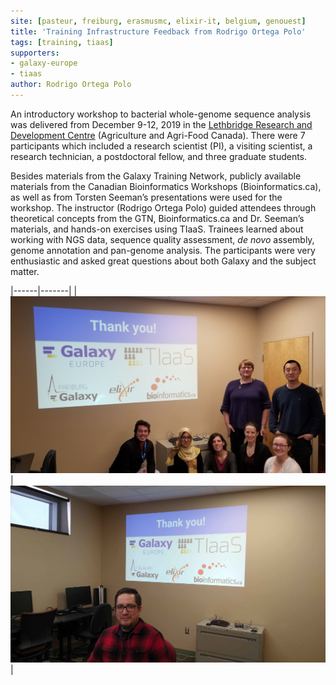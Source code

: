```yaml
---
site: [pasteur, freiburg, erasmusmc, elixir-it, belgium, genouest]
title: 'Training Infrastructure Feedback from Rodrigo Ortega Polo'
tags: [training, tiaas]
supporters:
- galaxy-europe
- tiaas
author: Rodrigo Ortega Polo
---
```


An introductory workshop to bacterial whole-genome sequence analysis was delivered from December 9-12, 2019 in the [Lethbridge Research and Development Centre](https://www.agr.gc.ca)
(Agriculture and Agri-Food Canada). There were 7 participants which included a research scientist (PI), a visiting scientist, a research technician, a postdoctoral fellow, and three graduate students. 

Besides materials from the Galaxy Training Network, publicly available materials from the Canadian Bioinformatics Workshops (Bioinformatics.ca), as well as from Torsten Seeman’s presentations were used for the workshop. The instructor (Rodrigo Ortega Polo) guided attendees through theoretical concepts from the GTN, Bioinformatics.ca and Dr. Seeman’s materials,
and hands-on exercises using TIaaS. Trainees learned about working with NGS data, sequence quality assessment, *de novo* assembly,
genome annotation and pan-genome analysis. The participants were very enthusiastic and asked great questions about both Galaxy and the subject matter.


|------|-------|
| ![Introduction to Bacterial Whole Genome Sequence Analysis with Galaxy](/assets/media/tiaas/rodrigo_1.jpg) | ![Introduction to Bacterial Whole Genome Sequence Analysis with Galaxy](/assets/media/tiaas/rodrigo_2.jpg) |
